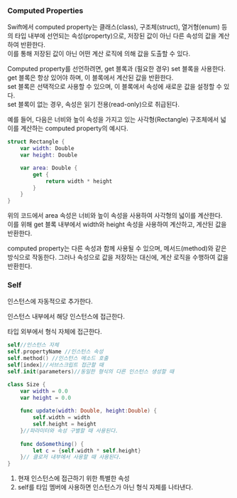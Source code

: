 ### Computed Properties
Swift에서 computed property는 클래스(class), 구조체(struct), 열거형(enum) 등의 타입 내부에 선언되는 속성(property)으로, 저장된 값이 아닌 다른 속성의 값을 계산하여 반환한다.<br> 
이를 통해 저장된 값이 아닌 어떤 계산 로직에 의해 값을 도출할 수 있다.<br>

Computed property를 선언하려면, get 블록과 (필요한 경우) set 블록을 사용한다. get 블록은 항상 있어야 하며, 이 블록에서 계산된 값을 반환한다.<br>
set 블록은 선택적으로 사용할 수 있으며, 이 블록에서 속성에 새로운 값을 설정할 수 있다.<br>
set 블록이 없는 경우, 속성은 읽기 전용(read-only)으로 취급된다.<br>

예를 들어, 다음은 너비와 높이 속성을 가지고 있는 사각형(Rectangle) 구조체에서 넓이를 계산하는 computed property의 예시다.<br>

```swift
struct Rectangle {
    var width: Double
    var height: Double

    var area: Double {
        get {
            return width * height
        }
    }
}
```
위의 코드에서 area 속성은 너비와 높이 속성을 사용하여 사각형의 넓이를 계산한다.<br> 
이를 위해 get 블록 내부에서 width와 height 속성을 사용하여 계산하고, 계산된 값을 반환한다.<br>

computed property는 다른 속성과 함께 사용될 수 있으며, 메서드(method)와 같은 방식으로 작동한다. 그러나 속성으로 값을 저장하는 대신에, 계산 로직을 수행하여 값을 반환힌다.<br>

### Self

인스턴스에 자동적으로 추가한다.

인스턴스 내부에서 해당 인스턴스에 접근한다.

타입 외부에서 형식 자체에 접근한다.

```swift
self//인스턴스 자체
self.propertyName //인스턴스 속성
self.method() //인스턴스 메소드 호출
self[index]//서브스크립트 접근할 때 
self.init(parameters)//동일한 형식의 다른 인스턴스 생성할 때
```

```swift
class Size {
    var width = 0.0
    var height = 0.0
    
    func update(width: Double, height:Double) {
        self.width = width
        self.height = height
    }//파라미터와 속성 구별할 때 사용된다.
    
    func doSomething() {
        let c = {self.width * self.height}
    }// 클로저 내부에서 사용할 때 사용된다.
}
```

1. 현재 인스턴스에 접근하기 위한 특별한 속성
2. self를 타임 멤버에 사용하면 인스턴스가 아닌 형식 자체를 나타낸다.
